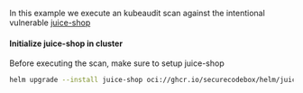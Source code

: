 <!--
SPDX-FileCopyrightText: the secureCodeBox authors
SPDX-License-Identifier: Apache-2.0
-->

In this example we execute an kubeaudit scan against the intentional vulnerable [juice-shop](https://github.com/juice-shop/juice-shop)

#### Initialize juice-shop in cluster

Before executing the scan, make sure to setup juice-shop
```bash
helm upgrade --install juice-shop oci://ghcr.io/securecodebox/helm/juice-shop --wait
```
